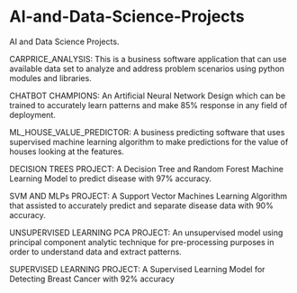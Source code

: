 # AI-and-Data-Science-Projects
AI and Data Science Projects.

CARPRICE_ANALYSIS: This is a business software application that can use available data set to analyze and address problem scenarios using python modules and libraries.

CHATBOT CHAMPIONS: An Artificial Neural Network Design which can be trained to accurately learn patterns and make 85% response in any field of deployment.

ML_HOUSE_VALUE_PREDICTOR: A business predicting software that uses supervised machine learning algorithm to make predictions for the value of houses looking at the features.

DECISION TREES PROJECT: A Decision Tree and Random Forest Machine Learning Model to predict disease with 97% accuracy.

SVM AND MLPs PROJECT: A Support Vector Machines Learning Algorithm that assisted to accurately predict and separate disease data with 90% accuracy.

UNSUPERVISED LEARNING PCA PROJECT: An unsupervised model using principal component analytic technique for pre-processing purposes in order to understand data and extract patterns.

SUPERVISED LEARNING PROJECT: A Supervised Learning Model for Detecting Breast Cancer with 92% accuracy
